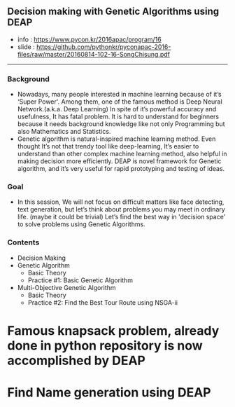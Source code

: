 ## Decision making with Genetic Algorithms using DEAP    
- info : https://www.pycon.kr/2016apac/program/16  
- slide : https://github.com/pythonkr/pyconapac-2016-files/raw/master/20160814-102-16-SongChisung.pdf  
  
---  
  
  

### Background
- Nowadays, many people interested in machine learning because of it’s ‘Super Power'. Among them, one of the  famous method is Deep Neural Network.(a.k.a. Deep Learning) In spite of it’s powerful accuracy and usefulness, It has fatal problem. It is hard to understand for beginners because it needs background knowledge like not only Programming but also Mathematics and Statistics.  
- Genetic algorithm is natural-inspired machine learning method. Even thought It’s not that trendy tool like deep-learning, It’s easier to understand than other complex machine learning method, also helpful in making decision more efficiently. DEAP is novel framework for Genetic algorithm, and it’s very useful for rapid prototyping and testing of ideas.  
   
### Goal  
- In this session, We will not focus on difficult matters like face detecting, text generation, but let’s think about problems you may meet in ordinary life. (maybe it could be trivial) Let’s find the best way in 'decision space’  to solve problems using Genetic Algorithms.   
  
### Contents  
- Decision Making
- Genetic Algorithm
  - Basic Theory
  - Practice #1: Basic Genetic Algorithm
- Multi-Objective Genetic Algorithm 
  - Basic Theory
  - Practice #2: Find the Best Tour Route using NSGA-ii

# Famous knapsack problem, already done in python repository is now accomplished by DEAP

# Find Name generation using DEAP